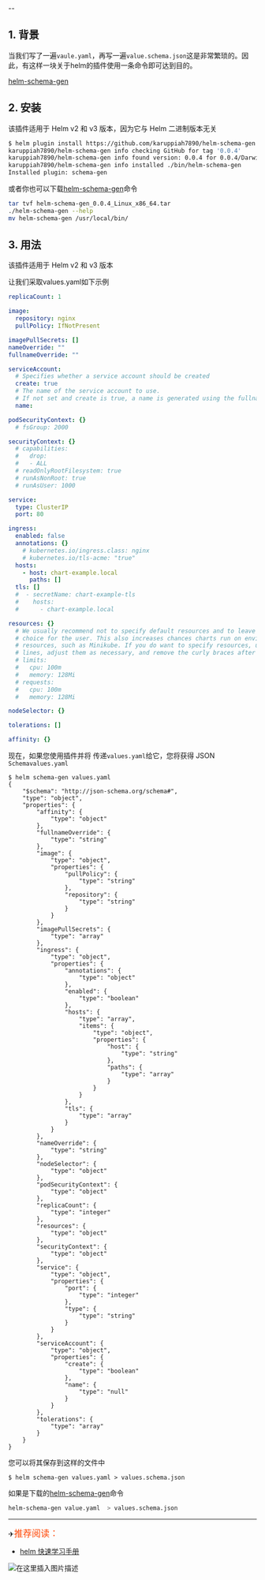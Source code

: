 

--

## 1. 背景
当我们写了一遍`vaule.yaml`，再写一遍`value.schema.json`这是非常繁琐的。因此，有这样一块关于helm的插件使用一条命令即可达到目的。

[helm-schema-gen](https://github.com/karuppiah7890/helm-schema-gen)

##  2. 安装

该插件适用于 Helm v2 和 v3 版本，因为它与 Helm 二进制版本无关

```bash
$ helm plugin install https://github.com/karuppiah7890/helm-schema-gen.git
karuppiah7890/helm-schema-gen info checking GitHub for tag '0.0.4'
karuppiah7890/helm-schema-gen info found version: 0.0.4 for 0.0.4/Darwin/x86_64
karuppiah7890/helm-schema-gen info installed ./bin/helm-schema-gen
Installed plugin: schema-gen
```

或者你也可以下载[helm-schema-gen](https://github.com/karuppiah7890/helm-schema-gen/releases/tag/0.0.4)命令

```bash
tar tvf helm-schema-gen_0.0.4_Linux_x86_64.tar
./helm-schema-gen --help
mv helm-schema-gen /usr/local/bin/
```

##  3. 用法
该插件适用于 Helm v2 和 v3 版本

让我们采取values.yaml如下示例

```yaml
replicaCount: 1

image:
  repository: nginx
  pullPolicy: IfNotPresent

imagePullSecrets: []
nameOverride: ""
fullnameOverride: ""

serviceAccount:
  # Specifies whether a service account should be created
  create: true
  # The name of the service account to use.
  # If not set and create is true, a name is generated using the fullname template
  name:

podSecurityContext: {}
  # fsGroup: 2000

securityContext: {}
  # capabilities:
  #   drop:
  #   - ALL
  # readOnlyRootFilesystem: true
  # runAsNonRoot: true
  # runAsUser: 1000

service:
  type: ClusterIP
  port: 80

ingress:
  enabled: false
  annotations: {}
    # kubernetes.io/ingress.class: nginx
    # kubernetes.io/tls-acme: "true"
  hosts:
    - host: chart-example.local
      paths: []
  tls: []
  #  - secretName: chart-example-tls
  #    hosts:
  #      - chart-example.local

resources: {}
  # We usually recommend not to specify default resources and to leave this as a conscious
  # choice for the user. This also increases chances charts run on environments with little
  # resources, such as Minikube. If you do want to specify resources, uncomment the following
  # lines, adjust them as necessary, and remove the curly braces after 'resources:'.
  # limits:
  #   cpu: 100m
  #   memory: 128Mi
  # requests:
  #   cpu: 100m
  #   memory: 128Mi

nodeSelector: {}

tolerations: []

affinity: {}
```
现在，如果您使用插件并将 传递`values.yaml`给它，您将获得 JSON `Schemavalues.yaml`

```vbnet
$ helm schema-gen values.yaml
{
    "$schema": "http://json-schema.org/schema#",
    "type": "object",
    "properties": {
        "affinity": {
            "type": "object"
        },
        "fullnameOverride": {
            "type": "string"
        },
        "image": {
            "type": "object",
            "properties": {
                "pullPolicy": {
                    "type": "string"
                },
                "repository": {
                    "type": "string"
                }
            }
        },
        "imagePullSecrets": {
            "type": "array"
        },
        "ingress": {
            "type": "object",
            "properties": {
                "annotations": {
                    "type": "object"
                },
                "enabled": {
                    "type": "boolean"
                },
                "hosts": {
                    "type": "array",
                    "items": {
                        "type": "object",
                        "properties": {
                            "host": {
                                "type": "string"
                            },
                            "paths": {
                                "type": "array"
                            }
                        }
                    }
                },
                "tls": {
                    "type": "array"
                }
            }
        },
        "nameOverride": {
            "type": "string"
        },
        "nodeSelector": {
            "type": "object"
        },
        "podSecurityContext": {
            "type": "object"
        },
        "replicaCount": {
            "type": "integer"
        },
        "resources": {
            "type": "object"
        },
        "securityContext": {
            "type": "object"
        },
        "service": {
            "type": "object",
            "properties": {
                "port": {
                    "type": "integer"
                },
                "type": {
                    "type": "string"
                }
            }
        },
        "serviceAccount": {
            "type": "object",
            "properties": {
                "create": {
                    "type": "boolean"
                },
                "name": {
                    "type": "null"
                }
            }
        },
        "tolerations": {
            "type": "array"
        }
    }
}
```
您可以将其保存到这样的文件中

```vbnet
$ helm schema-gen values.yaml > values.schema.json
```
如果是下载的[helm-schema-gen](https://github.com/karuppiah7890/helm-schema-gen/releases/tag/0.0.4)命令

```bash
helm-schema-gen value.yaml  > values.schema.json
```
---
✈<font color=	#FF4500 size=4 style="font-family:Courier New">推荐阅读：</font>


 - [helm 快速学习手册](https://ghostwritten.blog.csdn.net/article/details/122882625)

![在这里插入图片描述](https://i-blog.csdnimg.cn/blog_migrate/cd65c4a1beab01c3cc8e1e13f556ab42.gif#pic_center)


